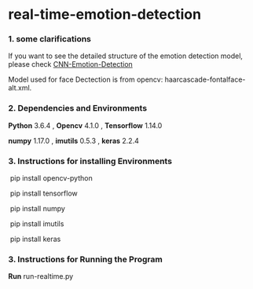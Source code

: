 # real-time-emotion-detection

### 1. some clarifications

If you want to see the detailed structure of the emotion detection model, please check [CNN-Emotion-Detection](https://github.com/shl418/emotion-detection-keras)

Model used for face Dectection is from opencv: haarcascade-fontalface-alt.xml.



### 2. Dependencies and Environments

**Python** 3.6.4 , **Opencv** 4.1.0 , **Tensorflow** 1.14.0

**numpy** 1.17.0 , **imutils** 0.5.3 , **keras** 2.2.4

### 3. Instructions for installing Environments

​	pip install opencv-python

​	pip install tensorflow

​	pip install numpy

​	pip install imutils

​	pip install keras

### 3. Instructions for Running the Program

**Run** run-realtime.py
